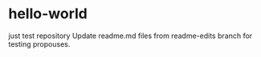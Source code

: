 # hello-world
just test repository
Update readme.md files from readme-edits branch for testing propouses.
